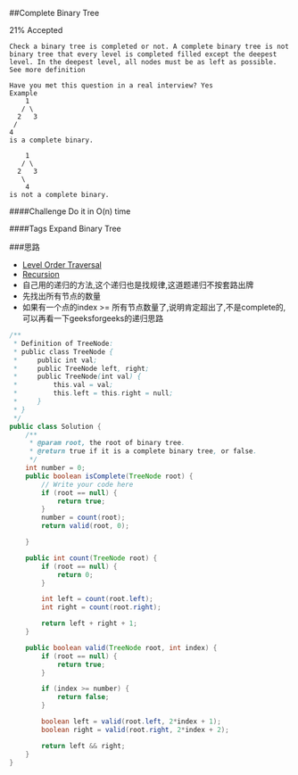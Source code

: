 ##Complete Binary Tree

21% Accepted

	Check a binary tree is completed or not. A complete binary tree is not binary tree that every level is completed filled except the deepest level. In the deepest level, all nodes must be as left as possible. See more definition

	Have you met this question in a real interview? Yes
	Example
	    1
	   / \
	  2   3
	 /
	4
	is a complete binary.

	    1
	   / \
	  2   3
	   \
	    4
	is not a complete binary.

####Challenge
Do it in O(n) time

####Tags Expand
Binary Tree

###思路
- [Level Order Traversal](http://www.geeksforgeeks.org/check-if-a-given-binary-tree-is-complete-tree-or-not/)
- [Recursion](http://www.geeksforgeeks.org/check-whether-binary-tree-complete-not-set-2-recursive-solution/)
- 自己用的递归的方法,这个递归也是找规律,这道题递归不按套路出牌
- 先找出所有节点的数量
- 如果有一个点的index >= 所有节点数量了,说明肯定超出了,不是complete的,可以再看一下geeksforgeeks的递归思路

``` java
/**
 * Definition of TreeNode:
 * public class TreeNode {
 *     public int val;
 *     public TreeNode left, right;
 *     public TreeNode(int val) {
 *         this.val = val;
 *         this.left = this.right = null;
 *     }
 * }
 */
public class Solution {
    /**
     * @param root, the root of binary tree.
     * @return true if it is a complete binary tree, or false.
     */
    int number = 0;
    public boolean isComplete(TreeNode root) {
        // Write your code here
        if (root == null) {
            return true;
        }
        number = count(root);
        return valid(root, 0);

    }

    public int count(TreeNode root) {
        if (root == null) {
            return 0;
        }

        int left = count(root.left);
        int right = count(root.right);

        return left + right + 1;
    }

    public boolean valid(TreeNode root, int index) {
        if (root == null) {
            return true;
        }

        if (index >= number) {
            return false;
        }

        boolean left = valid(root.left, 2*index + 1);
        boolean right = valid(root.right, 2*index + 2);

        return left && right;
    }
}

```
